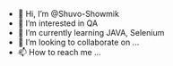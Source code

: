 - 👋 Hi, I’m @Shuvo-Showmik
- 👀 I’m interested in QA
- 🌱 I’m currently learning JAVA, Selenium 
- 💞️ I’m looking to collaborate on ...
- 📫 How to reach me ...

<!---
Shuvo-Showmik/Shuvo-Showmik is a ✨ special ✨ repository because its `README.md` (this file) appears on your GitHub profile.
You can click the Preview link to take a look at your changes.
--->
